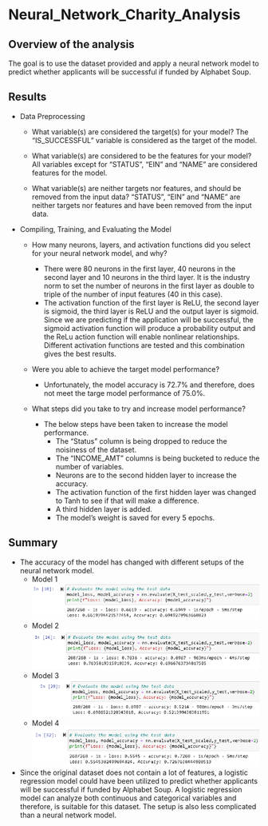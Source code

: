 # Neural_Network_Charity_Analysis

## Overview of the analysis
The goal is to use the dataset provided and apply a neural network model to predict whether applicants will be successful if funded by Alphabet Soup.

## Results
- Data Preprocessing
    - What variable(s) are considered the target(s) for your model?
      The “IS_SUCCESSFUL” variable is considered as the target of the model.

    - What variable(s) are considered to be the features for your model?
      All variables except for “STATUS”, “EIN” and “NAME” are considered features for the model.

    - What variable(s) are neither targets nor features, and should be removed from the input data?
      “STATUS”, “EIN” and “NAME” are neither targets nor features and have been removed from the input data.

- Compiling, Training, and Evaluating the Model
    - How many neurons, layers, and activation functions did you select for your neural network model, and why?
      - There were 80 neurons in the first layer, 40 neurons in the second layer and 10 neurons in the third layer.  It is the industry norm to set the number of neurons in the first layer as double to triple of the number of input features (40 in this case). 
      - The activation function of the first layer is ReLU, the second layer is sigmoid, the third layer is ReLU and the output layer is sigmoid.  Since we are predicting if the application will be successful, the sigmoid activation function will produce a probability output and the ReLu action function will enable nonlinear relationships.  Different activation functions are tested and this combination gives the best results.  

    - Were you able to achieve the target model performance?
      - Unfortunately, the model accuracy is 72.7% and therefore, does not meet the targe model performance of 75.0%.

    - What steps did you take to try and increase model performance?
      - The below steps have been taken to increase the model performance.
        - The “Status” column is being dropped to reduce the noisiness of the dataset.
        - The “INCOME_AMT” columns is being bucketed to reduce the number of variables.
        - Neurons are to the second hidden layer to increase the accuracy.
        - The activation function of the first hidden layer was changed to Tanh to see if that will make a difference.
        - A third hidden layer is added.
        - The model’s weight is saved for every 5 epochs.
        
## Summary
- The accuracy of the model has changed with different setups of the neural network model. 
    - Model 1
      ![Model1](https://github.com/SzeWingChan/Neural_Network_Charity_Analysis/blob/main/Resources/NNW1.png)
    - Model 2
      ![Model2](https://github.com/SzeWingChan/Neural_Network_Charity_Analysis/blob/main/Resources/NNW2.png)  
    - Model 3
      ![Model3](https://github.com/SzeWingChan/Neural_Network_Charity_Analysis/blob/main/Resources/NNW3.png)  
    - Model 4
      ![Model4](https://github.com/SzeWingChan/Neural_Network_Charity_Analysis/blob/main/Resources/NNW4.png)
- Since the original dataset does not contain a lot of features, a logistic regression model could have been utilized to predict whether applicants will be successful if funded by Alphabet Soup. A logistic regression model can analyze both continuous and categorical variables and therefore, is suitable for this dataset.  The setup is also less complicated than a neural network model.
